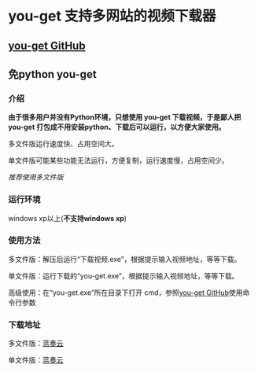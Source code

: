 # you-get 支持多网站的视频下载器

## [you-get GitHub](https://github.com/soimort/you-get)

## 免python you-get

### 介绍

**由于很多用户并没有Python环境，只想使用 you-get 下载视频，于是鄙人把 you-get 打包成不用安装python、下载后可以运行，以方便大家使用。**

多文件版运行速度快、占用空间大。

单文件版可能某些功能无法运行，方便复制，运行速度慢，占用空间少。

*推荐使用多文件版*

### 运行环境

windows xp以上(**不支持windows xp**)

### 使用方法

多文件版：解压后运行“下载视频.exe”，根据提示输入视频地址，等等下载。

单文件版：运行下载的“you-get.exe”，根据提示输入视频地址，等等下载。

高级使用：在“you-get.exe”所在目录下打开 cmd，参照[you-get GitHub](https://github.com/soimort/you-get)使用命令行参数

### 下载地址

多文件版：[蓝奏云](https://www.lanzoui.com/ig9zTsvxbfi)

单文件版：[蓝奏云](https://www.lanzoui.com/ijLrTsvxb9c)

